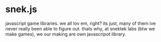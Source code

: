 # snek.js
javascript game libraries. we all lov em, right? its just, many of them ive never really been able to figure out. thats why, at snektek labs (btw we make games), we our making are own javascripot library.
